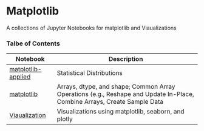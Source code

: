 # Matplotlib
A collections of Jupyter Notebooks for matplotlib and Viaualizations

### Talbe of Contents ###
|Notebook|Description|
|--------------|-----------------------------------|
|[matplotlib-applied](./matplotlib-applied.ipynb)|Statistical Distributions|
|[matplotlib](./matplotlib.ipynb)|Arrays, dtype, and shape; Common Array Operations (e.g., Reshape and Update In-Place, Combine Arrays, Create Sample Data|
|[Viaualization](./Visualization.ipynb)|Visualizations using matplotlib, seaborn, and plotly|
